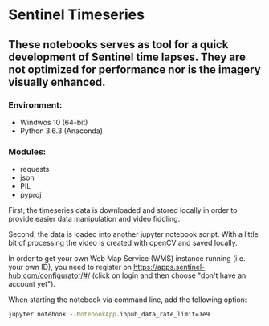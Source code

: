 # Sentinel Timeseries

## These notebooks serves as tool for a quick development of Sentinel time lapses. They are not optimized for performance nor is the imagery visually enhanced.

### Environment:
- Windwos 10 (64-bit)
- Python 3.6.3 (Anaconda)

### Modules:
- requests
- json
- PIL
- pyproj

First, the timeseries data is downloaded and stored locally in order to provide easier data manipulation and video fiddling.

Second, the data is loaded into another jupyter notebook script. With a little bit of processing the video is created with openCV and saved locally.

In order to get your own Web Map Service (WMS) instance running (i.e. your own ID), you need to register on https://apps.sentinel-hub.com/configurator/#/ (click on login and then choose "don't have an account yet").

When starting the notebook via command line, add the following option:
```cmd
jupyter notebook --NotebookApp.iopub_data_rate_limit=1e9
```
